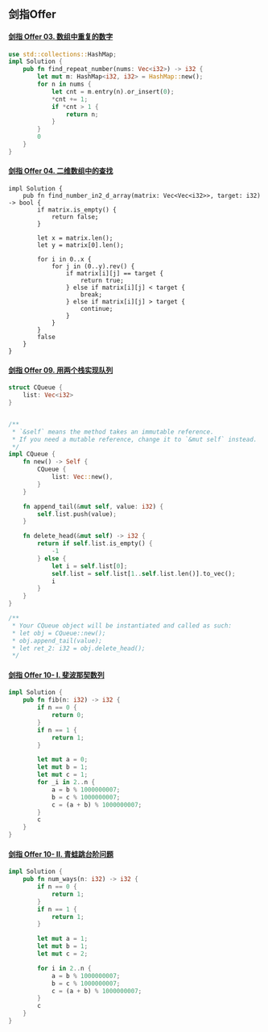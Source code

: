 ## 剑指Offer

#### [剑指 Offer 03. 数组中重复的数字](https://leetcode-cn.com/problems/shu-zu-zhong-zhong-fu-de-shu-zi-lcof/)

```rust
use std::collections::HashMap;
impl Solution {
    pub fn find_repeat_number(nums: Vec<i32>) -> i32 {
        let mut m: HashMap<i32, i32> = HashMap::new();
        for n in nums {
            let cnt = m.entry(n).or_insert(0);
            *cnt += 1;
            if *cnt > 1 {
                return n;
            }
        }
        0
    }
}
```

#### [剑指 Offer 04. 二维数组中的查找](https://leetcode-cn.com/problems/er-wei-shu-zu-zhong-de-cha-zhao-lcof/)

```
impl Solution {
    pub fn find_number_in2_d_array(matrix: Vec<Vec<i32>>, target: i32) -> bool {
        if matrix.is_empty() {
            return false;
        }

        let x = matrix.len();
        let y = matrix[0].len();

        for i in 0..x {
            for j in (0..y).rev() {
                if matrix[i][j] == target {
                    return true;
                } else if matrix[i][j] < target {
                    break;
                } else if matrix[i][j] > target {
                    continue;
                }
            }
        }
        false
    }
}
```



#### [剑指 Offer 09. 用两个栈实现队列](https://leetcode-cn.com/problems/yong-liang-ge-zhan-shi-xian-dui-lie-lcof/)

```rust
struct CQueue {
    list: Vec<i32>
}


/**
 * `&self` means the method takes an immutable reference.
 * If you need a mutable reference, change it to `&mut self` instead.
 */
impl CQueue {
    fn new() -> Self {
        CQueue {
            list: Vec::new(),
        }
    }

    fn append_tail(&mut self, value: i32) {
        self.list.push(value);
    }

    fn delete_head(&mut self) -> i32 {
        return if self.list.is_empty() {
            -1
        } else {
            let i = self.list[0];
            self.list = self.list[1..self.list.len()].to_vec();
            i
        }
    }
}

/**
 * Your CQueue object will be instantiated and called as such:
 * let obj = CQueue::new();
 * obj.append_tail(value);
 * let ret_2: i32 = obj.delete_head();
 */
```



#### [剑指 Offer 10- I. 斐波那契数列](https://leetcode-cn.com/problems/fei-bo-na-qi-shu-lie-lcof/)

```rust
impl Solution {
    pub fn fib(n: i32) -> i32 {
        if n == 0 {
            return 0;
        }
        if n == 1 {
            return 1;
        }

        let mut a = 0;
        let mut b = 1;
        let mut c = 1;
        for _i in 2..n {
            a = b % 1000000007;
            b = c % 1000000007;
            c = (a + b) % 1000000007;
        }
        c
    }
}
```

#### [剑指 Offer 10- II. 青蛙跳台阶问题](https://leetcode-cn.com/problems/qing-wa-tiao-tai-jie-wen-ti-lcof/)

```rust
impl Solution {
    pub fn num_ways(n: i32) -> i32 {
        if n == 0 {
            return 1;
        }
        if n == 1 {
            return 1;
        }

        let mut a = 1;
        let mut b = 1;
        let mut c = 2;

        for i in 2..n {
            a = b % 1000000007;
            b = c % 1000000007;
            c = (a + b) % 1000000007;
        }
        c
    }
}
```

